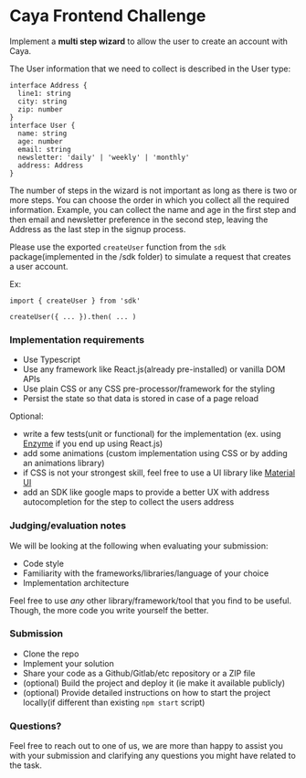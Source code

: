 # Caya Frontend Challenge

Implement a **multi step wizard** to allow the user to create an account with Caya.

The User information that we need to collect is described in the User type:
```
interface Address {
  line1: string
  city: string
  zip: number
}
interface User {
  name: string
  age: number
  email: string
  newsletter: 'daily' | 'weekly' | 'monthly'
  address: Address
}
```
The number of steps in the wizard is not important as long as there is two or more steps. 
You can choose the order in which you collect all the required information. Example, you can collect the name and age in the first step and then email and newsletter preference in the second step, leaving the Address as the last step in the signup process.

Please use the exported `createUser` function from the `sdk` package(implemented in the /sdk folder) to simulate a request that creates a user account.

Ex:
```
import { createUser } from 'sdk'

createUser({ ... }).then( ... )
```

### Implementation requirements
- Use Typescript
- Use any framework like React.js(already pre-installed) or vanilla DOM APIs
- Use plain CSS or any CSS pre-processor/framework for the styling
- Persist the state so that data is stored in case of a page reload

Optional:
- write a few tests(unit or functional) for the implementation (ex. using [Enzyme](https://github.com/airbnb/enzyme) if you end up using React.js)
- add some animations (custom implementation using CSS or by adding an animations library)
- if CSS is not your strongest skill, feel free to use a UI library like [Material UI](https://material-ui.com/)
- add an SDK like google maps to provide a better UX with address autocompletion for the step to collect the users address

### Judging/evaluation notes
We will be looking at the following when evaluating your submission:
- Code style
- Familiarity with the frameworks/libraries/language of your choice
- Implementation architecture

Feel free to use *any* other library/framework/tool that you find to be useful. Though, the more code you write yourself the better.

### Submission
- Clone the repo
- Implement your solution
- Share your code as a Github/Gitlab/etc repository or a ZIP file
- (optional) Build the project and deploy it (ie make it available publicly)
- (optional) Provide detailed instructions on how to start the project locally(if different than existing `npm start` script)

### Questions?
Feel free to reach out to one of us, we are more than happy to assist you with your submission and clarifying any questions you might have related to the task.